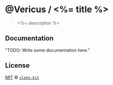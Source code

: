 # @Vericus / <%= title %>

> <%= description %>

## Documentation

<!-- %docs
title: <%= title %>
-->

"TODO: Write some documentation here."

<!-- %enddocs -->

## License

[MIT](./LICENSE.txt) &copy; [`slate-kit`](https://github.com/Vericus/slate-kit)
